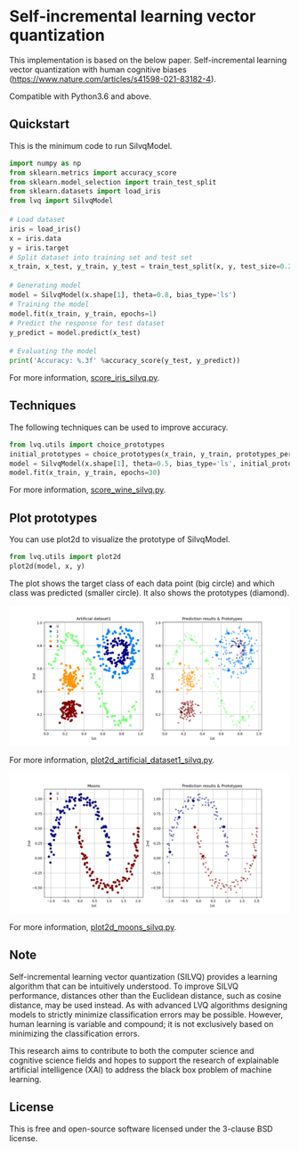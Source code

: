 # Self-incremental learning vector quantization

This implementation is based on the below paper.
Self-incremental learning vector quantization with human cognitive biases (https://www.nature.com/articles/s41598-021-83182-4).

Compatible with Python3.6 and above.

## Quickstart

This is the minimum code to run SilvqModel.

```python
import numpy as np
from sklearn.metrics import accuracy_score
from sklearn.model_selection import train_test_split
from sklearn.datasets import load_iris
from lvq import SilvqModel

# Load dataset
iris = load_iris()
x = iris.data
y = iris.target
# Split dataset into training set and test set
x_train, x_test, y_train, y_test = train_test_split(x, y, test_size=0.2, random_state=8, shuffle=True, stratify=y)

# Generating model
model = SilvqModel(x.shape[1], theta=0.8, bias_type='ls')
# Training the model
model.fit(x_train, y_train, epochs=1)
# Predict the response for test dataset
y_predict = model.predict(x_test)

# Evaluating the model
print('Accuracy: %.3f' %accuracy_score(y_test, y_predict))
```

For more information, [score_iris_silvq.py](score_iris_silvq.py).

## Techniques

The following techniques can be used to improve accuracy.

```python
from lvq.utils import choice_prototypes
initial_prototypes = choice_prototypes(x_train, y_train, prototypes_per_class=1, random_state=None)
model = SilvqModel(x.shape[1], theta=0.5, bias_type='ls', initial_prototypes=initial_prototypes)
model.fit(x_train, y_train, epochs=30)
```

For more information, [score_wine_silvq.py](score_wine_silvq.py).

## Plot prototypes

You can use plot2d to visualize the prototype of SilvqModel.

```python
from lvq.utils import plot2d
plot2d(model, x, y)
```

The plot shows the target class of each data point (big circle) and which class was predicted (smaller circle).
It also shows the prototypes (diamond).

<p align='center'>
    <img src='img/plot2d_artificial_dataset1_silvq.png' alt='plot2d_artificial_dataset1_silvq'>
</p>

For more information, [plot2d_artificial_dataset1_silvq.py](plot2d_artificial_dataset1_silvq.py).

<p align='center'>
    <img src='img/plot2d_moons_silvq.png' alt='plot2d_moons_silvq.png'>
</p>

For more information, [plot2d_moons_silvq.py](plot2d_moons_silvq.py).

## Note
Self-incremental learning vector quantization (SILVQ) provides a learning algorithm that can be intuitively understood. To improve SILVQ performance, distances other than the Euclidean distance, such as cosine distance, may be used instead. As with advanced LVQ algorithms designing models to strictly minimize classification errors may be possible. However, human learning is variable and compound; it is not exclusively based on minimizing the classification errors.

This research aims to contribute to both the computer science and cognitive science fields and hopes to support the research of explainable artificial intelligence (XAI) to address the black box problem of machine learning.

## License
This is free and open-source software licensed under the 3-clause BSD license.

